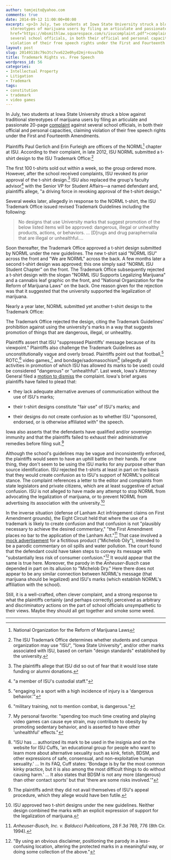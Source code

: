 ```yaml
---
author: temjeito@yahoo.com
comments: true
date: 2014-09-12 11:00:00+00:00
excerpt: <p>In July, two students at Iowa State University struck a blow against traditional
  stereotypes of marijuana users by filing an articulate and passionate 20-page <a
  href="https://mbsmithlaw.squarespace.com/s/isucomplaint.pdf">complaint</a> against
  several school officials, in both their official and personal capacities, claiming
  violation of their free speech rights under the First and Fourteenth Amendments.</p>
layout: post
slug: 20149118c79o3tc7vx622e0hyd2mjr4sva7bb
title: Trademark Rights vs. Free Speech
wordpress_id: 56
categories:
- Intellectual Property
- Litigation
- Trademark
tags:
- constitution
- trademark
- video games
---
```

In July, two students at Iowa State University struck a blow against traditional stereotypes of marijuana users by filing an articulate and passionate 20-page [complaint] against several school officials, in both their official and personal capacities, claiming violation of their free speech rights under the First and Fourteenth Amendments.

Plaintiffs Paul Gerlich and Erin Furleigh are officers of the NORML[^1] chapter at ISU. According to their complaint, in late 2012, ISU NORML submitted a t-shirt design to the ISU Trademark Office:[^2]

The first 100 t-shirts sold out within a week, so the group ordered more. However, after the school received complaints, ISU revoked its prior approval of the t-shirt design.[^3] ISU also replaced the group's faculty advisor[^4] with the Senior VP for Student Affairs—a named defendant and, plaintiffs allege, "a driving force in revoking approval of the t-shirt design."

Several weeks later, allegedly in response to the NORML t-shirt, the ISU Trademark Office issued revised Trademark Guidelines including the following:

> No designs that use University marks that suggest promotion of the below listed items will be approved: dangerous, illegal or unhealthy products, actions, or behaviors. … \[D\]rugs and drug paraphernalia that are illegal or unhealthful….

Soon thereafter, the Trademark Office approved a t-shirt design submitted by NORML under the new guidelines. The new t-shirt said "NORML ISU" across the front and "We are NORML" across the back. A few months later a second t-shirt design was approved; this one simply said "NORML ISU Student Chapter" on the front. The Trademark Office subsequently rejected a t-shirt design with the slogan "NORML ISU Supports Legalizing Marijuana" and a cannabis leaf graphic on the front, and "National Organization for the Reform of Marijuana Laws" on the back. One reason given for the rejection was that it suggested that the university supported the legalization of marijuana.

Nearly a year later, NORML submitted yet another t-shirt design to the Trademark Office:

The Trademark Office rejected the design, citing the Trademark Guidelines' prohibition against using the university's marks in a way that suggests promotion of things that are dangerous, illegal, or unhealthy.

Plaintiffs assert that ISU "suppressed Plaintiffs' message because of its viewpoint." Plaintiffs also challenge the Trademark Guidelines as unconstitutionally vague and overly broad. Plaintiffs point out that football,[^5] ROTC,[^6] video games,[^7] and bondage/sadomasochism[^8] (allegedly all activities in promotion of which ISU has allowed its marks to be used) could be considered "dangerous" or "unhealthful". Last week, Iowa's Attorney General filed a [motion to dismiss] the complaint. Iowa's brief argues plaintiffs have failed to plead that:

-   they lack adequate alternative avenues of communication without the use of ISU's marks;

-   their t-shirt designs constitute "fair use" of ISU's marks; and

-   their designs do not create confusion as to whether ISU "sponsored, endorsed, or is otherwise affiliated with" the speech.

Iowa also asserts that the defendants have qualified and/or sovereign immunity and that the plaintiffs failed to exhaust their administrative remedies before filing suit.[^9]

Although the school's guidelines may be vague and inconsistently enforced, the plaintiffs would seem to have an uphill battle on their hands. For one thing, they don't seem to be using the ISU marks for any purpose other than source identification. ISU rejected the t-shirts at least in part on the basis that they would create confusion as to ISU's support of NORML's political stance. The complaint references a letter to the editor and complaints from state legislators and private citizens, which are at least suggestive of actual confusion. ISU is not alleged to have made any attempt to stop NORML from advocating the legalization of marijuana, or to prevent NORML from advertising its association with the university.[^10]

In the inverse situation (defense of Lanham Act infringement claims on First Amendment grounds), the Eight Circuit held that where the use of a trademark is likely to create confusion and that confusion is not "plausibly necessary to achieve the desired commentary," "the First Amendment places no bar to the application of the Lanham Act."[^11] That case involved a [mock advertisement] for a fictitious product ("Michelob Oily"), intended to be a parodic commentary on oil spills and water pollution. The court found that the defendant could have taken steps to convey its message with "substantially less risk of consumer confusion."[^12] It would appear that the same is true here. Moreover, the parody in the *Anheuser-Busch* case depended in part on its allusion to "Michelob Dry." Here there does not appear to be any similar connection between NORML's message (that marijuana should be legalized) and ISU's marks (which establish NORML's affiliation with the school).

Still, it is a well-crafted, often clever complaint, and a strong response to what the plaintiffs certainly (and perhaps correctly) perceived as arbitrary and discriminatory actions on the part of school officials unsympathetic to their views. Maybe they should all get together and smoke some weed.

------------------------------------------------------------------------

[^1]: National Organization for the Reform of Marijuana Laws

[^2]: The ISU Trademark Office determines whether students and campus organization may use "ISU", "Iowa State University", and/or other marks associated with ISU, based on certain "design standards" established by the university.

[^3]: The plaintiffs allege that ISU did so out of fear that it would lose state funding or alumni donations.

[^4]: "a member of ISU's custodial staff."

[^5]: "engaging in a sport with a high incidence of injury is a 'dangerous behavior.'"

[^6]: "military training, not to mention combat, is dangerous."

[^7]: My personal favorite: "spending too much time creating and playing video games can cause eye strain, may contribute to obesity by promoting sedentary behavior, and is asserted to have other 'unhealthful' effects."

[^8]: "ISU has … authorized its mark to be used in the insignia and on the website for ISU Cuffs, 'an educational group for people who want to learn more about alternative sexuality such as kink, fetish, BDSM, and other expressions of safe, consensual, and non-exploitative human sexuality.' … In its FAQ, Cuff states: 'Bondage is by far the most common kinky practice, but it is also among the most difficult things to do without causing harm.' … It also states that BDSM is not any more (dangerous) than other contact sports' but that 'there are some risks involved.'"

[^9]: The plaintiffs admit they did not avail themselves of ISU's appeal procedure, which they allege would have ben futile.

[^10]: ISU approved two t-shirt designs under the new guidelines. Neither design combined the marks with an explicit expression of support for the legalization of marijuana.

[^11]: *Anheuser-Busch, Inc. v. Balducci Publications*, 28 F.3d 769, 776 (8th Cir. 1994).

[^12]: "By using an obvious disclaimer, positioning the parody in a less-confusing location, altering the protected marks in a meaningful way, or doing some collection of the above."

  [complaint]: /s/isucomplaint.pdf
  [motion to dismiss]: /s/isumtd.pdf
  [mock advertisement]: /s/micheloboily.png
